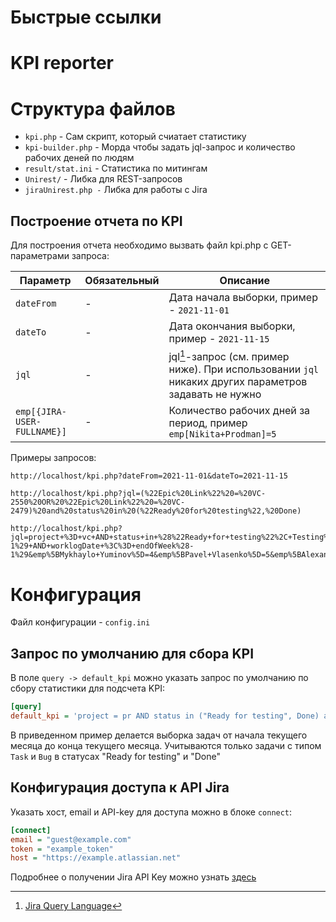 # Быстрые ссылки

# KPI reporter


# Структура файлов

- `kpi.php` - Сам скрипт, который счиатает статистику
- `kpi-builder.php` - Морда чтобы задать jql-запрос и количество рабочих деней по людям
- `result/stat.ini` - Статистика по митингам
- `Unirest/` - Либка для REST-запросов
- `jiraUnirest.php -` Либка для работы с Jira

## Построение отчета по KPI

Для построения отчета необходимо вызвать файл kpi.php с GET-параметрами запроса:

| Параметр                    | Обязательный | Описание                                                                                              |
|-----------------------------|--------------|-------------------------------------------------------------------------------------------------------|
| `dateFrom`                  | -            | Дата начала выборки, пример - `2021-11-01`                                                            |
| `dateTo`                    | -            | Дата окончания выборки, пример - `2021-11-15`                                                         |
| `jql`                       | -            | jql[^1]-запрос (см. пример ниже). При использовании `jql` никаких других параметров задавать не нужно |
| `emp[{JIRA-USER-FULLNAME}]` | -            | Количество рабочих дней за период, пример `emp[Nikita+Prodman]=5`                                     |

Примеры запросов:
```raw
http://localhost/kpi.php?dateFrom=2021-11-01&dateTo=2021-11-15
```
```raw
http://localhost/kpi.php?jql=(%22Epic%20Link%22%20=%20VC-2550%20OR%20%22Epic%20Link%22%20=%20VC-2479)%20and%20status%20in%20(%22Ready%20for%20testing%22,%20Done)
```
```raw
http://localhost/kpi.php?jql=project+%3D+vc+AND+status+in+%28%22Ready+for+testing%22%2C+Testing%2C+Done%29+and+type+not+in+%28Epic%2C+Story%29+AND+worklogDate+%3E%3D+startOfWeek%28-1%29+AND+worklogDate+%3C%3D+endOfWeek%28-1%29&emp%5BMykhaylo+Yuminov%5D=4&emp%5BPavel+Vlasenko%5D=5&emp%5BAlexandr%5D=5&emp%5BХруслов+Дмитрий%5D=5&emp%5BAlina+Bashlykova%5D=5&emp%5BVasyl+Naumenko%5D=5&emp%5BPolovynka+Ivan%5D=5&emp%5BAndrii+Prykhodko%5D=5&emp%5BVidieiev+Dmytro%5D=3&emp%5BНикита+Ельцов%5D=5&emp%5BTatiana+Stepanenko%5D=5
```

# Конфигурация

Файл конфигурации - `config.ini`

## Запрос по умолчанию для сбора KPI
В поле `query -> default_kpi` можно указать запрос по умолчанию по сбору статистики для подсчета KPI:

```ini
[query]
default_kpi = 'project = pr AND status in ("Ready for testing", Done) and type not in (Epic, Story) AND statusCategoryChangedDate >= startOfMonth() AND statusCategoryChangedDate <= endOfMonth()'
```
В приведенном пример делается выборка задач от начала текущего месяца до конца текущего месяца. Учитываются только задачи с типом `Task` и `Bug` в статусах "Ready for testing" и "Done"

## Конфигурация доступа к API Jira

Указать хост, email и API-key для доступа можно в блоке `connect`:
```ini
[connect]
email = "guest@example.com"
token = "example_token"
host = "https://example.atlassian.net"
```
Подробнее о получении Jira API Key можно узнать [здесь](https://support.atlassian.com/atlassian-account/docs/manage-api-tokens-for-your-atlassian-account/)

[^1]: [Jira Query Language](https://www.atlassian.com/ru/software/jira/guides/expand-jira/jql)